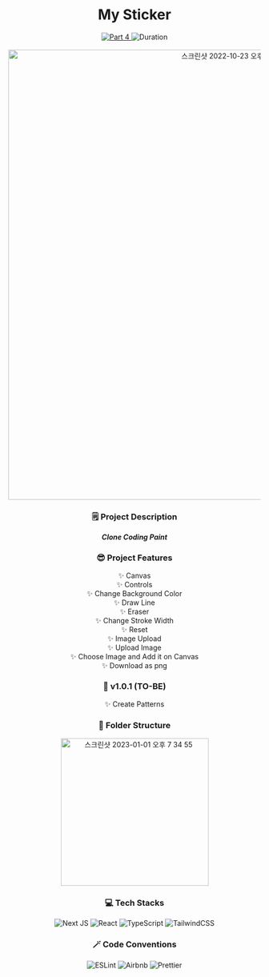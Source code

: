 <div align="center">
  <h1>My Sticker</h1>
  <a href="https://github.com/namiein/weekly-clone-coding">
    <img src="https://img.shields.io/badge/Part%204-Weekly%20Clone%20Coding-blue?style=flat" alt="Part 4" />
  </a>
  <img src="https://img.shields.io/badge/Duration-2022--10--16%20~%202022--10--23-ff69b4?style=flat" alt="Duration" />
  <br/>
  <br/>
  <img width="900" alt="스크린샷 2022-10-23 오후 12 36 54" src="https://user-images.githubusercontent.com/52883505/197372256-7891065c-615e-4002-9841-809fadce7bb8.png">

  <h3>🗒️ Project Description</h3>

  __*Clone Coding Paint*__

  <h3>😎 Project Features</h3>

  ✨ Canvas    
  ✨ Controls    
      ✨ Change Background Color    
      ✨ Draw Line    
      ✨ Eraser    
      ✨ Change Stroke Width    
      ✨ Reset    
  ✨ Image Upload    
      ✨ Upload Image    
      ✨ Choose Image and Add it on Canvas    
  ✨ Download as png    

  <h3>🔮 v1.0.1 (TO-BE)</h3>

  ✨ Create Patterns    

  <h3>📁 Folder Structure</h3>
  <img width="295" alt="스크린샷 2023-01-01 오후 7 34 55" src="https://user-images.githubusercontent.com/52883505/210167816-57341d97-ea69-4930-9ccb-d4d8a9d1a7b6.png">

  <h3>💻 Tech Stacks</h3>

  <img src="https://img.shields.io/badge/Next-black?style=for-the-badge&logo=next.js&logoColor=white" alt="Next JS" />
  <img src="https://img.shields.io/badge/react-%2320232a.svg?style=for-the-badge&logo=react&logoColor=%2361DAFB" alt="React" />
  <img src="https://img.shields.io/badge/typescript-%23007ACC.svg?style=for-the-badge&logo=typescript&logoColor=white" alt="TypeScript" />
  <img src="https://img.shields.io/badge/tailwindcss-%2338B2AC.svg?style=for-the-badge&logo=tailwind-css&logoColor=white" alt="TailwindCSS" />

  <h3>🪄 Code Conventions</h3>

  <img src="https://img.shields.io/badge/ESLint-4B3263?style=for-the-badge&logo=eslint&logoColor=white" alt="ESLint" />
  <img src="https://img.shields.io/badge/Airbnb-%23ff5a5f.svg?style=for-the-badge&logo=Airbnb&logoColor=white" alt="Airbnb" />
  <img src="https://img.shields.io/badge/prettier-1A2C34?style=for-the-badge&logo=prettier&logoColor=F7BA3E" alt="Prettier" />
  
</div>

